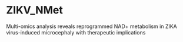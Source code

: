 # ZIKV_NMet
Multi-omics analysis reveals reprogrammed NAD+ metabolism in ZIKA virus-induced microcephaly with therapeutic implications
